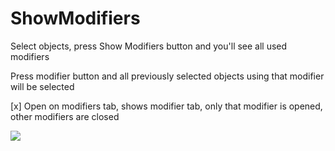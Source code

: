 # ShowModifiers

Select objects, press Show Modifiers button and you'll see all used modifiers

Press modifier button and all previously selected objects using that modifier will be selected

[x] Open on modifiers tab, shows modifier tab, only that modifier is opened, other modifiers are closed

![](http://puu.sh/oqk6C/65529150b0.png)
